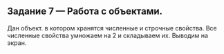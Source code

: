 ## Задание 7 — Работа с объектами.
Дан объект. в котором хранятся численные и строчные свойства. Все численные свойства умножаем на 2 и складываем их. Выводим на экран.